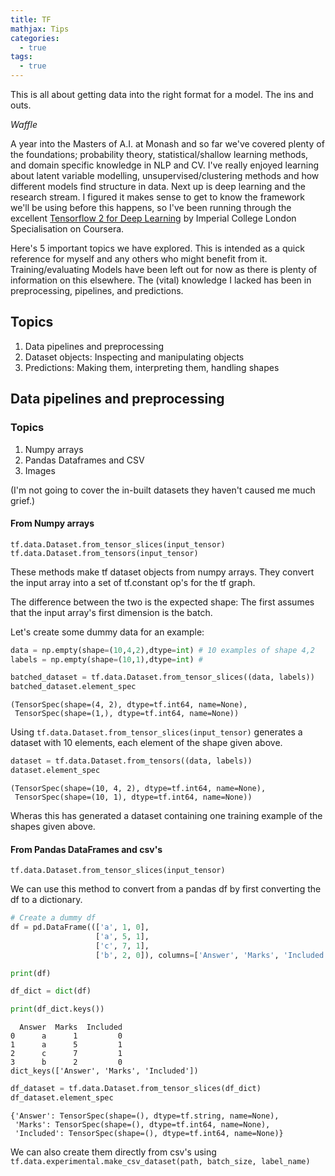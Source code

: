 ```yaml
---
title: TF
mathjax: Tips
categories:
  - true
tags:
  - true
---
```


This is all about getting data into the right format for a model. The ins and outs.

*Waffle* 

A year into the Masters of A.I. at Monash and so far we've covered plenty of the foundations; probability theory, statistical/shallow learning methods, and domain specific knowledge in NLP and CV. I've really enjoyed learning about latent variable modelling, unsupervised/clustering methods and how different models find structure in data. Next up is deep learning and the research stream. I figured it makes sense to get to know the framework we'll be using before this happens, so I've been running through the excellent [Tensorflow 2 for Deep Learning](https://www.coursera.org/specializations/tensorflow2-deeplearning) by Imperial College London Specialisation on Coursera. 

Here's 5 important topics we have explored. This is intended as a quick reference for myself and any others who might benefit from it. Training/evaluating Models have been left out for now as there is plenty of information on this elsewhere. The (vital) knowledge I lacked has been in preprocessing, pipelines, and predictions.

  
  
## Topics
1. Data pipelines and preprocessing
2. Dataset objects: Inspecting and manipulating objects
3. Predictions: Making them, interpreting them, handling shapes

## Data pipelines and preprocessing
    

### Topics
1. Numpy arrays
2. Pandas Dataframes and CSV
3. Images

(I'm not going to cover the in-built datasets they haven't caused me much grief.)

#### From Numpy arrays
`tf.data.Dataset.from_tensor_slices(input_tensor)`  
`tf.data.Dataset.from_tensors(input_tensor)`

These methods make tf dataset objects from numpy arrays. They convert the input array into a set of tf.constant op's for the tf graph.

The difference between the two is the expected shape: The first assumes that the input array's first dimension is the batch.

Let's create some dummy data for an example:


```python
data = np.empty(shape=(10,4,2),dtype=int) # 10 examples of shape 4,2
labels = np.empty(shape=(10,1),dtype=int) #

batched_dataset = tf.data.Dataset.from_tensor_slices((data, labels))
batched_dataset.element_spec
```




    (TensorSpec(shape=(4, 2), dtype=tf.int64, name=None),
     TensorSpec(shape=(1,), dtype=tf.int64, name=None))



Using `tf.data.Dataset.from_tensor_slices(input_tensor)` generates a dataset with 10 elements, each element of the shape given above.




```python
dataset = tf.data.Dataset.from_tensors((data, labels))
dataset.element_spec
```




    (TensorSpec(shape=(10, 4, 2), dtype=tf.int64, name=None),
     TensorSpec(shape=(10, 1), dtype=tf.int64, name=None))



Wheras this has generated a dataset containing one training example of the shapes given above.

#### From Pandas DataFrames and csv's
`tf.data.Dataset.from_tensor_slices(input_tensor)`  

We can use this method to convert from a pandas df by first converting the df to a dictionary.


```python
# Create a dummy df
df = pd.DataFrame((['a', 1, 0], 
                   ['a', 5, 1], 
                   ['c', 7, 1],
                   ['b', 2, 0]), columns=['Answer', 'Marks', 'Included'])

print(df)

df_dict = dict(df)

print(df_dict.keys())
```

      Answer  Marks  Included
    0      a      1         0
    1      a      5         1
    2      c      7         1
    3      b      2         0
    dict_keys(['Answer', 'Marks', 'Included'])



```python
df_dataset = tf.data.Dataset.from_tensor_slices(df_dict)
df_dataset.element_spec
```




    {'Answer': TensorSpec(shape=(), dtype=tf.string, name=None),
     'Marks': TensorSpec(shape=(), dtype=tf.int64, name=None),
     'Included': TensorSpec(shape=(), dtype=tf.int64, name=None)}



We can also create them directly from csv's using  
`tf.data.experimental.make_csv_dataset(path, batch_size, label_name)`


```python

```
